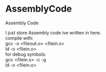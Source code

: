 # AssemblyCode
Assembly Code


I just store Assembly code ive written in here. <br/>
compile with: <br/>
  gcc -o <fileout.o> <filein.s> <br/>
  ld -o <fileout> <filein.o> <br/>
for debug symbols: <br/>
  gcc <filein.s> -c -g <br/>
  ld -o <fileou> <filein.o> <br/>

